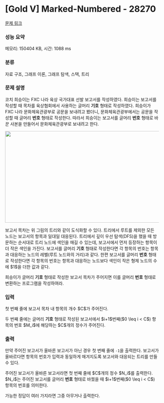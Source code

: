 # [Gold V] Marked-Numbered - 28270 

[문제 링크](https://www.acmicpc.net/problem/28270) 

### 성능 요약

메모리: 150404 KB, 시간: 1088 ms

### 분류

자료 구조, 그래프 이론, 그래프 탐색, 스택, 트리

### 문제 설명

<p>코치 희승이는 FXC 나라 육상 국가대표 선발 보고서를 작성하였다. 희승이는 보고서를 작성할 때 목차를 육상협회에서 사용하는 글머리 <strong>기호</strong> 형태로 작성하였다. 희승이가 FXC 나라 문화체육관광부로 공문을 보내려고 봤더니, 문화체육관광부에서는 공문을 작성할 때 글머리 <strong>번호</strong> 형태로 작성한다. 따라서 희승이는 보고서를 글머리 <strong>번호</strong> 형태로 바꾼 사본을 만들어서 문화체육관광부로 보내려고 한다.</p>

<p style="text-align: center;"><img alt="" src="https://upload.acmicpc.net/616b710a-fdc0-4bce-bd7d-13d77aa4e1d9/-/preview/" style="width: 1006px; height: 300px;"></p>

<p>보고서 목차는 위 그림의 트리와 같이 도식화할 수 있다. 트리에서 루트를 제외한 모든 노드는 보고서의 항목과 일대일 대응된다. 트리에서 깊이 우선 탐색(DFS)을 했을 때 방문하는 순서대로 트리 노드에 색인을 매길 수 있는데, 보고서에서 먼저 등장하는 항목이 더 작은 색인을 가진다. 보고서를 글머리 <strong>기호</strong> 형태로 작성한다면 각 항목의 번호는 항목과 대응하는 노드의 레벨(루트 노드와의 거리)과 같다. 한편 보고서를 글머리 <strong>번호</strong> 형태로 작성한다면 각 항목의 번호는 항목과 대응하는 노드보다 색인이 작은 형제 노드의 수에 $1$을 더한 값과 같다.</p>

<p>희승이가 글머리 <strong>기호</strong> 형태로 작성한 보고서 목차가 주어지면 이를 글머리 <strong>번호</strong> 형태로 변환하는 프로그램을 작성하여라.</p>

### 입력 

 <p>첫 번째 줄에 보고서 목차 내 항목의 개수 $C$가 주어진다.</p>

<p>두 번째 줄에는 글머리 <strong>기호</strong> 형태로 작성된 보고서에서 $i+1$번째($0 \leq i < C$) 항목의 번호 $M_i$에 해당하는 $C$개의 정수가 주어진다.</p>

### 출력 

 <p>만약 주어진 보고서가 올바른 보고서가 아닌 경우 첫 번째 줄에 <code>-1</code>을 출력한다. 보고서가 올바르다면 항목의 번호가 입력과 동일하게 매겨지도록 보고서와 대응되는 트리를 만들 수 있다.</p>

<p>주어진 보고서가 올바른 보고서라면 첫 번째 줄에 $C$개의 정수 $N_i$를 출력한다. $N_i$는 주어진 보고서를 글머리 <strong>번호</strong> 형태로 바꿨을 때 $i+1$번째($0 \leq i < C$) 항목의 번호를 의미한다.</p>

<p>가능한 정답이 여러 가지라면 그중 아무거나 출력한다.</p>

